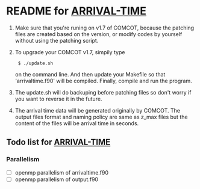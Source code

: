 # README for [ARRIVAL-TIME](https://github.com/HandsomeAndy/COMCOT-Utilities/tree/master/ARRIVAL-TIME)
1. Make sure that you're runing on v1.7 of COMCOT, because the patching files are created based on the version, or modify codes by yourself without using the patching script. 
2. To upgrade your COMCOT v1.7, simpily type

        $ ./update.sh

    on the command line. And then update your Makefile so that 'arrivaltime.f90' will be compiled. Finally, compile and run the program.
3. The update.sh will do backuping before patching files so don't worry if you want to reverse it in the future.
4. The arrival time data will be generated originally by COMCOT. The output files format and naming policy are same as z_max files but the content of the files will be arrival time in seconds.
## Todo list for [ARRIVAL-TIME](https://github.com/HandsomeAndy/COMCOT-Utilities/tree/master/ARRIVAL-TIME)
### Parallelism
- [ ] openmp parallelism of arrivaltime.f90
- [ ] openmp parallelism of output.f90
